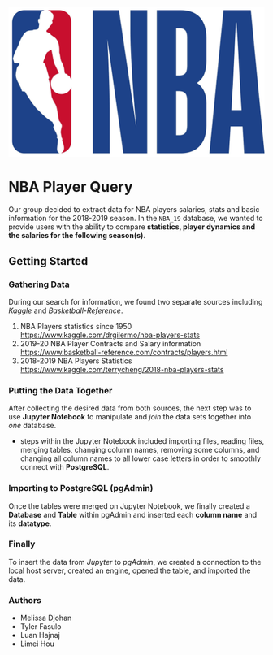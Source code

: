 ![NBA_Logo](NBA_Logo.jpg)

# NBA Player Query

Our group decided to extract data for NBA players salaries, stats and basic information for the 2018-2019 season.
In the `NBA_19` database, we wanted to provide users with the ability to compare **statistics, player dynamics and the salaries for the following season(s)**.

## Getting Started

### Gathering Data
During our search for information, we found two separate sources including *Kaggle* and *Basketball-Reference*.
1. NBA Players statistics since 1950  
https://www.kaggle.com/drgilermo/nba-players-stats
2. 2019-20 NBA Player Contracts and Salary information   
https://www.basketball-reference.com/contracts/players.html
3. 2018-2019 NBA Players Statistics   
https://www.kaggle.com/terrycheng/2018-nba-players-stats

### Putting the Data Together
After collecting the desired data from both sources, the next step was to use **Jupyter Notebook** to manipulate and *join* the data sets together into *one* database.
- steps within the Jupyter Notebook included importing files, reading files, merging tables, changing column names, removing some columns, and changing all column names to all lower case letters in order to smoothly connect with **PostgreSQL**.

### Importing to PostgreSQL (pgAdmin)
Once the tables were merged on Jupyter Notebook, we finally created a **Database** and **Table** within pgAdmin and inserted each **column name** and its **datatype**.

### Finally
To insert the data from *Jupyter* to *pgAdmin*, we created a connection to the local host server, created an engine, opened the table, and imported the data. 

### Authors
- Melissa Djohan
- Tyler Fasulo
- Luan Hajnaj
- Limei Hou
